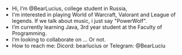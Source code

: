 - Hi, I’m @BearLucius, college student in Russia,
- I'm interested in playing World of Warcraft, Valorant and League of legends. If we talk about music, i just say "PowerWolf".
- I’m currently learning Java, 3rd year student at the Faculty of Programming.
- I’m looking to collaborate on ... Or not.
- How to reach me: Dicord: bearlucius or Telegram: @BearLuciu


<!---
BearLucius/BearLucius is a ✨ special ✨ repository because its `README.md` (this file) appears on your GitHub profile.
You can click the Preview link to take a look at your changes.
--->
